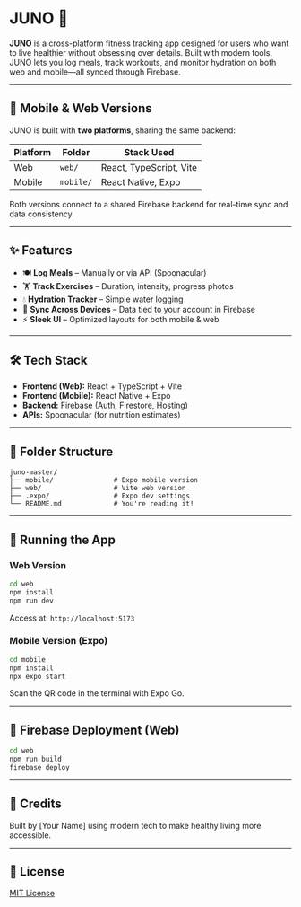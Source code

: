 # JUNO 🌿

**JUNO** is a cross-platform fitness tracking app designed for users who want to live healthier without obsessing over details. Built with modern tools, JUNO lets you log meals, track workouts, and monitor hydration on both web and mobile—all synced through Firebase.

---

## 📱 Mobile & Web Versions

JUNO is built with **two platforms**, sharing the same backend:

| Platform | Folder   | Stack Used                  |
|----------|----------|-----------------------------|
| Web      | `web/`   | React, TypeScript, Vite     |
| Mobile   | `mobile/`| React Native, Expo          |

Both versions connect to a shared Firebase backend for real-time sync and data consistency.

---

## ✨ Features

- 🍽️ **Log Meals** – Manually or via API (Spoonacular)
- 🏋️ **Track Exercises** – Duration, intensity, progress photos
- 💧 **Hydration Tracker** – Simple water logging
- 🔄 **Sync Across Devices** – Data tied to your account in Firebase
- ⚡ **Sleek UI** – Optimized layouts for both mobile & web

---

## 🛠️ Tech Stack

- **Frontend (Web):** React + TypeScript + Vite
- **Frontend (Mobile):** React Native + Expo
- **Backend:** Firebase (Auth, Firestore, Hosting)
- **APIs:** Spoonacular (for nutrition estimates)

---

## 📁 Folder Structure

```
juno-master/
├── mobile/               # Expo mobile version
├── web/                  # Vite web version
├── .expo/                # Expo dev settings
└── README.md             # You're reading it!
```

---

## 🧪 Running the App

### Web Version

```bash
cd web
npm install
npm run dev
```

Access at: `http://localhost:5173`

### Mobile Version (Expo)

```bash
cd mobile
npm install
npx expo start
```

Scan the QR code in the terminal with Expo Go.

---

## 🚀 Firebase Deployment (Web)

```bash
cd web
npm run build
firebase deploy
```

---

## 🙌 Credits

Built by [Your Name] using modern tech to make healthy living more accessible.

---

## 📄 License

[MIT License](LICENSE)